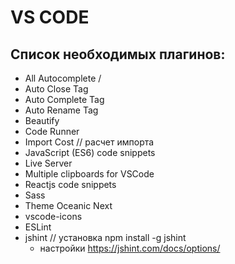 # VS CODE

## Список необходимых плагинов:

- All Autocomplete /
- Auto Close Tag
- Auto Complete Tag
- Auto Rename Tag
- Beautify
- Code Runner
- Import Cost // расчет импорта
- JavaScript (ES6) code snippets
- Live Server
- Multiple clipboards for VSCode
- Reactjs code snippets
- Sass
- Theme Oceanic Next
- vscode-icons
- ESLint
- jshint // установка npm install -g jshint
  - настройки https://jshint.com/docs/options/
